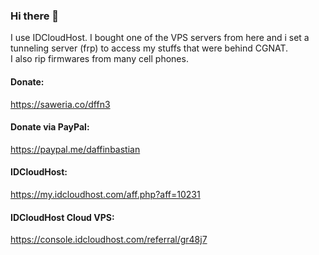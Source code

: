 ### Hi there 👋

I use IDCloudHost. I bought one of the VPS servers from here and i set a tunneling server (frp) to access my stuffs that were behind CGNAT.  
I also rip firmwares from many cell phones.

#### Donate:
https://saweria.co/dffn3  
#### Donate via PayPal:  
https://paypal.me/daffinbastian  
#### IDCloudHost: 
https://my.idcloudhost.com/aff.php?aff=10231  
#### IDCloudHost Cloud VPS:
https://console.idcloudhost.com/referral/gr48j7

<!--
**Crawlerop/Crawlerop** is a ✨ _special_ ✨ repository because its `README.md` (this file) appears on your GitHub profile.

Here are some ideas to get you started:

- 🔭 I’m currently working on ...
- 🌱 I’m currently learning ...
- 👯 I’m looking to collaborate on ...
- 🤔 I’m looking for help with ...
- 💬 Ask me about ...
- 📫 How to reach me: ...
- 😄 Pronouns: ...
- ⚡ Fun fact: ...
-->
